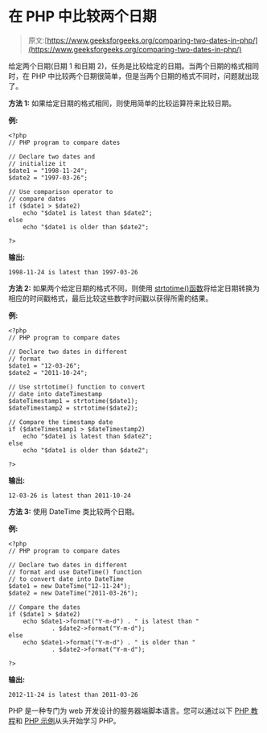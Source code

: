 # 在 PHP 中比较两个日期

> 原文:[https://www.geeksforgeeks.org/comparing-two-dates-in-php/](https://www.geeksforgeeks.org/comparing-two-dates-in-php/)

给定两个日期(日期 1 和日期 2)，任务是比较给定的日期。当两个日期的格式相同时，在 PHP 中比较两个日期很简单，但是当两个日期的格式不同时，问题就出现了。

**方法 1:** 如果给定日期的格式相同，则使用简单的比较运算符来比较日期。

**例:**

```
<?php
// PHP program to compare dates

// Declare two dates and 
// initialize it
$date1 = "1998-11-24";
$date2 = "1997-03-26";

// Use comparison operator to 
// compare dates
if ($date1 > $date2)
    echo "$date1 is latest than $date2";
else
    echo "$date1 is older than $date2";

?>
```

**输出:**

```
1998-11-24 is latest than 1997-03-26

```

**方法 2:** 如果两个给定日期的格式不同，则使用 [strtotime()函数](https://www.geeksforgeeks.org/php-strtotime-function/)将给定日期转换为相应的时间戳格式，最后比较这些数字时间戳以获得所需的结果。

**例:**

```
<?php
// PHP program to compare dates

// Declare two dates in different
// format
$date1 = "12-03-26";
$date2 = "2011-10-24";

// Use strtotime() function to convert
// date into dateTimestamp
$dateTimestamp1 = strtotime($date1);
$dateTimestamp2 = strtotime($date2);

// Compare the timestamp date 
if ($dateTimestamp1 > $dateTimestamp2)
    echo "$date1 is latest than $date2";
else
    echo "$date1 is older than $date2";

?>
```

**输出:**

```
12-03-26 is latest than 2011-10-24

```

**方法 3:** 使用 DateTime 类比较两个日期。

**例:**

```
<?php
// PHP program to compare dates

// Declare two dates in different
// format and use DateTime() function
// to convert date into DateTime
$date1 = new DateTime("12-11-24");
$date2 = new DateTime("2011-03-26");

// Compare the dates
if ($date1 > $date2)
    echo $date1->format("Y-m-d") . " is latest than "
            . $date2->format("Y-m-d");
else
    echo $date1->format("Y-m-d") . " is older than " 
            . $date2->format("Y-m-d");

?>
```

**输出:**

```
2012-11-24 is latest than 2011-03-26

```

PHP 是一种专门为 web 开发设计的服务器端脚本语言。您可以通过以下 [PHP 教程](https://www.geeksforgeeks.org/php-tutorials/)和 [PHP 示例](https://www.geeksforgeeks.org/php-examples/)从头开始学习 PHP。